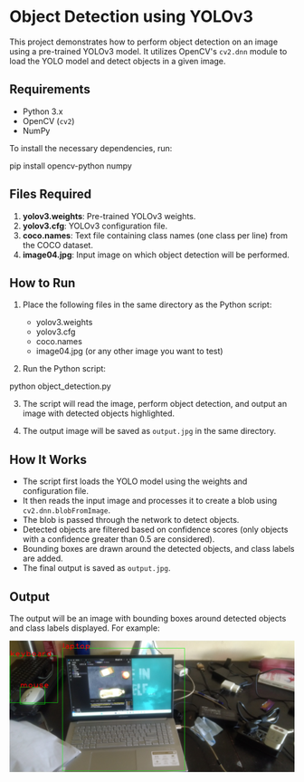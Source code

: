 
# Object Detection using YOLOv3

This project demonstrates how to perform object detection on an image using a pre-trained YOLOv3 model. It utilizes OpenCV's `cv2.dnn` module to load the YOLO model and detect objects in a given image.

## Requirements

- Python 3.x
- OpenCV (`cv2`)
- NumPy

To install the necessary dependencies, run:


pip install opencv-python numpy


## Files Required

1. **yolov3.weights**: Pre-trained YOLOv3 weights.
2. **yolov3.cfg**: YOLOv3 configuration file.
3. **coco.names**: Text file containing class names (one class per line) from the COCO dataset.
4. **image04.jpg**: Input image on which object detection will be performed.

## How to Run

1. Place the following files in the same directory as the Python script:
   - yolov3.weights
   - yolov3.cfg
   - coco.names
   - image04.jpg (or any other image you want to test)

2. Run the Python script:


python object_detection.py


3. The script will read the image, perform object detection, and output an image with detected objects highlighted.

4. The output image will be saved as `output.jpg` in the same directory.

## How It Works

- The script first loads the YOLO model using the weights and configuration file.
- It then reads the input image and processes it to create a blob using `cv2.dnn.blobFromImage`.
- The blob is passed through the network to detect objects.
- Detected objects are filtered based on confidence scores (only objects with a confidence greater than 0.5 are considered).
- Bounding boxes are drawn around the detected objects, and class labels are added.
- The final output is saved as `output.jpg`.

## Output

The output will be an image with bounding boxes around detected objects and class labels displayed. For example:

![Output Image](output.jpg)
